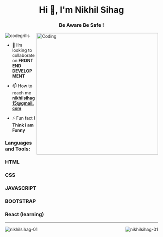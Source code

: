 <h1 align="center">Hi 👋, I'm Nikhil Sihag</h1>
<h3 align="center">Be Aware Be Safe !</h3>
<img align="right" alt="Coding" width="400" src="https://camo.githubusercontent.com/e20822b4282c07ffd010cd05f855a6561d3b62358ca9e607e4901288dd748fcb/68747470733a2f2f63646e2e6472696262626c652e636f6d2f75736572732f323133313939332f73637265656e73686f74732f343934383733362f74686f75676874776f726b732d6769665f6472696262626c652e676966">

<p align="left"> <img src="https://komarev.com/ghpvc/?username=mikhilsihag-15&label=Profile%20views&color=0e75b6&style=flat" alt="codegrills" /> </p>

- 👯 I’m looking to collaborate on **FRONT END DEVELOPMENT**

- 📫 How to reach me **nikhilsihag15@gmail.com**

- ⚡ Fun fact **I Think i am Funny**


<h3 align="left">Languages and Tools:</h3>
<p align="left">  
  <h3>HTML</h3>
  <h3>CSS</h3>
  <h3>JAVASCRIPT</h3>
  <h3>BOOTSTRAP</h3>
  <h3>React (learning)</h3>  
</p>
<hr>
<p><img  align="left" src="https://github-readme-stats.vercel.app/api/top-langs?username=nikhilsihag-01&show_icons=true&locale=en&layout=compact" alt="nikhilsihag-01" /></p>

<p>&nbsp;<img  align="right" src="https://github-readme-stats.vercel.app/api?username=nikhilsihag-01&show_icons=true&locale=en" alt="nikhilsihag-01" /></p>


